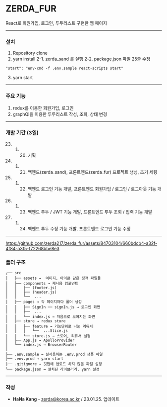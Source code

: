 # ZERDA_FUR
React로 회원가입, 로그인, 투두리스트 구현한 웹 페이지
***

### 설치
1. Repository clone
2. yarn install
2-1. zerda_sand 를 실행
2-2. package.json 파일 25줄 수정 
```
"start": "env-cmd -f .env.sample react-scripts start"
```
3. yarn start

***
### 주요 기능
1. redux를 이용한 회원가입, 로그인
2. graphQl을 이용한 투두리스트 작성, 조회, 상태 변경

***
### 개발 기간 (3일)
23. 01. 20. 기획
23. 01. 21. 백엔드(zerda_sand), 프론트엔드(zerda_fur) 프로젝트 생성, 초기 세팅
23. 01. 22. 백엔드 로그인 기능 개발, 프론트엔드 회원가입 / 로그인 / 로그아웃 기능 개발
23. 01. 23. 백엔드 투두 / JWT 기능 개발, 프론트엔드 투두 조회 / 입력 기능 개발
23. 01. 24. 백엔드 투두 수정 기능 개발, 프론트엔드 로그인 기능 수정

***


https://github.com/zerda217/zerda_fur/assets/84703104/660bdcb4-a32f-4f84-a3f5-f72268bbe8e3



### 폴더 구조
```
┌── src
│   ├── assets →  이미지, 아이콘 같은 정적 파일들
│   ├── components → 재사용 컴포넌트
│   │   ├── (footer.js)
│   │   ├── (header.js)
│   │   └──  ...
│   ├── pages → 각 페이지마다 폴더 생성
│   │   ├── SignIn ── signIn.js → 로그인 화면
│   │   ├──  ...
│   │   └── index.js → 처음으로 보여지는 화면
│   ├── store → redux store
│   │   ├── feature → 기능단위로 나눈 리듀서
│   │   │   └──  ...Slice.js
│   │   └── store.js → 스토어, 리듀서 설정
│   ├── App.js → ApolloProvider
│   └── index.js → BrowserRouter
│
├── .env.sample → 실사용하는 .env.prod 샘플 파일
├── .env.prod → yarn start
├── .gitignore → 깃헙에 업로드 하지 않을 파일 설정
└── package.json → 설치된 라이브러리, yarn 설정
``` 
***

### 작성
  - **HaNa Kang** - <zerda@korea.ac.kr> / 23.01.25. 업데이트
